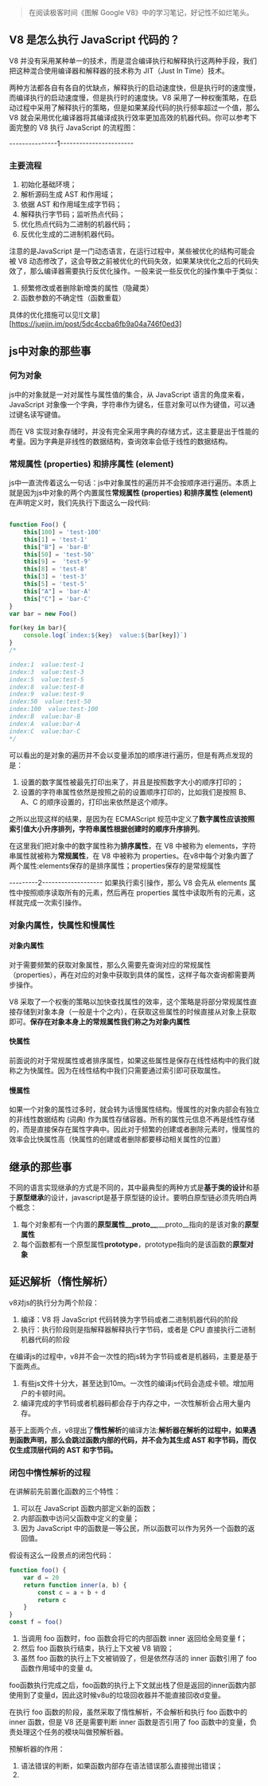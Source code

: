 >在阅读极客时间《图解 Google V8》中的学习笔记，好记性不如烂笔头。

## V8 是怎么执行 JavaScript 代码的？
V8 并没有采用某种单一的技术，而是混合编译执行和解释执行这两种手段，我们把这种混合使用编译器和解释器的技术称为 JIT（Just In Time）技术。  

两种方法都各自有各自的优缺点，解释执行的启动速度快，但是执行时的速度慢，而编译执行的启动速度慢，但是执行时的速度快。V8 采用了一种权衡策略，在启动过程中采用了解释执行的策略，但是如果某段代码的执行频率超过一个值，那么 V8 就会采用优化编译器将其编译成执行效率更加高效的机器代码。你可以参考下面完整的 V8 执行 JavaScript 的流程图：  

---------------1-----------------------

### 主要流程
1. 初始化基础环境；
2. 解析源码生成 AST 和作用域；
3. 依据 AST 和作用域生成字节码；
4. 解释执行字节码；监听热点代码；
5. 优化热点代码为二进制的机器代码；
6. 反优化生成的二进制机器代码。

注意的是JavaScript 是一门动态语言，在运行过程中，某些被优化的结构可能会被 V8 动态修改了，这会导致之前被优化的代码失效，如果某块优化之后的代码失效了，那么编译器需要执行反优化操作。一般来说一些反优化的操作集中于类似：

1. 频繁修改或者删除新增类的属性（隐藏类）
2. 函数参数的不确定性（函数重载）

具体的优化措施可以见![文章][https://juejin.im/post/5dc4ccba6fb9a04a746f0ed3]


## js中对象的那些事

### 何为对象

js中的对象就是一对对属性与属性值的集合，从 JavaScript 语言的角度来看，JavaScript 对象像一个字典，字符串作为键名，任意对象可以作为键值，可以通过键名读写键值。  

而在 V8 实现对象存储时，并没有完全采用字典的存储方式，这主要是出于性能的考量。因为字典是非线性的数据结构，查询效率会低于线性的数据结构。

### 常规属性 (properties) 和排序属性 (element)

js中一直流传着这么一句话：js中对象属性的遍历并不会按顺序进行遍历。本质上就是因为js中对象的两个内置属性**常规属性 (properties) 和排序属性 (element)**
在声明定义时，我们先执行下面这么一段代码:

```js

function Foo() {
    this[100] = 'test-100'
    this[1] = 'test-1'
    this["B"] = 'bar-B'
    this[50] = 'test-50'
    this[9] =  'test-9'
    this[8] = 'test-8'
    this[3] = 'test-3'
    this[5] = 'test-5'
    this["A"] = 'bar-A'
    this["C"] = 'bar-C'
}
var bar = new Foo()

for(key in bar){
    console.log(`index:${key}  value:${bar[key]}`)
}
/*

index:1  value:test-1
index:3  value:test-3
index:5  value:test-5
index:8  value:test-8
index:9  value:test-9
index:50  value:test-50
index:100  value:test-100
index:B  value:bar-B
index:A  value:bar-A
index:C  value:bar-C
*/
```

可以看出的是对象的遍历并不会以变量添加的顺序进行遍历，但是有两点发现的是：
1. 设置的数字属性被最先打印出来了，并且是按照数字大小的顺序打印的；
2. 设置的字符串属性依然是按照之前的设置顺序打印的，比如我们是按照 B、A、C 的顺序设置的，打印出来依然是这个顺序。

之所以出现这样的结果，是因为在 ECMAScript 规范中定义了**数字属性应该按照索引值大小升序排列，字符串属性根据创建时的顺序升序排列**。

在这里我们把对象中的数字属性称为**排序属性**，在 V8 中被称为 elements，字符串属性就被称为**常规属性**，在 V8 中被称为 properties。在v8中每个对象内置了两个属性:elements保存的是排序属性；properties保存的是常规属性

---------2-------------------
如果执行索引操作，那么 V8 会先从 elements 属性中按照顺序读取所有的元素，然后再在 properties 属性中读取所有的元素，这样就完成一次索引操作。

### 对象内属性，快属性和慢属性

#### 对象内属性
对于需要频繁的获取对象属性，那么久需要先查询对应的常规属性（properties），再在对应的对象中获取到具体的属性，这样子每次查询都需要两步操作。  

V8 采取了一个权衡的策略以加快查找属性的效率，这个策略是将部分常规属性直接存储到对象本身（一般是十个之内），在获取这些属性的时候直接从对象上获取即可。**保存在对象本身上的常规属性我们称之为对象内属性**

#### 快属性
前面说的对于常规属性或者排序属性，如果这些属性是保存在线性结构中的我们就称之为快属性。因为在线性结构中我们只需要通过索引即可获取属性。

#### 慢属性

如果一个对象的属性过多时，就会转为话慢属性结构。慢属性的对象内部会有独立的非线性数据结构 (词典) 作为属性存储容器。所有的属性元信息不再是线性存储的，而是直接保存在属性字典中。因此对于频繁的创建或者删除元素时，慢属性的效率会比快属性高（快属性的创建或者删除都要移动相关属性的位置）

## 继承的那些事
不同的语言实现继承的方式是不同的，其中最典型的两种方式是**基于类的设计**和基于**原型继承**的设计，javascript是基于原型链的设计。要明白原型链必须先明白两个概念：

1. 每个对象都有一个内置的**原型属性__proto__**,__proto__指向的是该对象的**原型属性**
2. 每个函数都有一个原型属性**prototype**，prototype指向的是该函数的**原型对象**

## 延迟解析（惰性解析）

v8对js的执行分为两个阶段：
1. 编译：V8 将 JavaScript 代码转换为字节码或者二进制机器代码的阶段
2. 执行：执行阶段则是指解释器解释执行字节码，或者是 CPU 直接执行二进制机器代码的阶段  

在编译js的过程中，v8并不会一次性的把js转为字节码或者是机器码，主要是基于下面两点。
1. 有些js文件十分大，甚至达到10m。一次性的编译js代码会造成卡顿。增加用户的卡顿时间。
2. 编译完成的字节码或者机器码都会存于内存之中，一次性解析会占用大量内存。  

基于上面两个点，v8提出了**惰性解析**的编译方法:**解析器在解析的过程中，如果遇到函数声明，那么会跳过函数内部的代码，并不会为其生成 AST 和字节码，而仅仅生成顶层代码的 AST 和字节码。**

### 闭包中惰性解析的过程

在讲解前先前置化函数的三个特性：

1. 可以在 JavaScript 函数内部定义新的函数；
2. 内部函数中访问父函数中定义的变量；
3. 因为 JavaScript 中的函数是一等公民，所以函数可以作为另外一个函数的返回值。

假设有这么一段景点的闭包代码：
```js
function foo() {
    var d = 20
    return function inner(a, b) {
        const c = a + b + d
        return c
    }
}
const f = foo()
```
1. 当调用 foo 函数时，foo 函数会将它的内部函数 inner 返回给全局变量 f；
2. 然后 foo 函数执行结束，执行上下文被 V8 销毁；
3. 虽然 foo 函数的执行上下文被销毁了，但是依然存活的 inner 函数引用了 foo 函数作用域中的变量 d。

foo函数执行完成之后，foo函数的执行上下文就出栈了但是返回的inner函数内部使用到了变量d，因此这时候v8u的垃圾回收器并不能直接回收d变量。  

在执行 foo 函数的阶段，虽然采取了惰性解析，不会解析和执行 foo 函数中的 inner 函数，但是 V8 还是需要判断 inner 函数是否引用了 foo 函数中的变量，负责处理这个任务的模块叫做预解析器。

预解析器的作用：

1. 语法错误的判断，如果函数内部存在语法错误那么直接抛出错误；
2. 